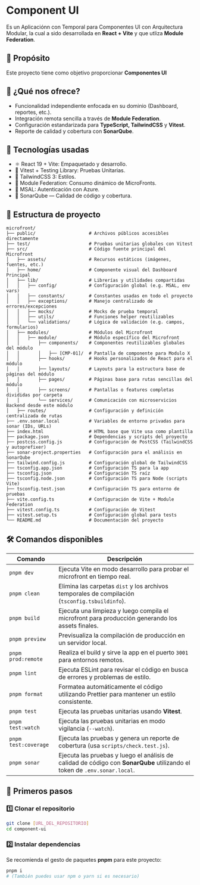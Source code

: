 # Component UI

Es un Aplicaciónn con Temporal para Componentes UI con Arquitectura Modular, la cual a sido desarrollada en **React + Vite** y que utliza **Module Federation**.

## 🎯 Propósito

Este proyecto tiene como objetivo proporcionar **Componentes UI**

## 🧠 ¿Qué nos ofrece?

- Funcionalidad independiente enfocada en su dominio (Dashboard, reportes, etc.).
- Integración remota sencilla a través de **Module Federation**.
- Configuración estandarizada para **TypeScript, TailwindCSS** y **Vitest**.
- Reporte de calidad y cobertura con **SonarQube**.

## 🧰 Tecnologías usadas

- ⚛️ React 19 + Vite: Empaquetado y desarrollo.
- 🧪 Vitest + Testing Library: Pruebas Unitarias.
- 🎨 TailwindCSS 3: Estilos.
- 🧭 Module Federation: Consumo dinámico de MicroFronts.
- 🔐 MSAL: Autenticación con Azure.
- 🧮 SonarQube — Calidad de código y cobertura.

## 📂 Estructura de proyecto

```text
microfront/
├── public/                    # Archivos públicos accesibles directamente
├── test/                      # Pruebas unitarias globales con Vitest
├── src/                       # Código fuente principal del Microfront
│   ├── assets/                # Recursos estáticos (imágenes, fuentes, etc.)
│   ├── home/                  # Componente visual del Dashboard Principal
│   ├── lib/                   # Librerías y utilidades compartidas
│   │   ├── config/            # Configuración global (e.g. MSAL, env vars)
│   │   ├── constants/         # Constantes usadas en todo el proyecto
│   │   ├── exceptions/        # Manejo centralizado de errores/excepciones
│   │   ├── mocks/             # Mocks de prueba temporal
│   │   ├── utils/             # Funciones helper reutilizables
│   │   └── validations/       # Lógica de validación (e.g. campos, formularios)
│   ├── modules/               # Módulos del Microfront
│   │   ├── module/            # Módulo específico del Microfront
│   │       ├── components/    # Componentes reutilizables globales del módulo
│   │       │   ├── [CMP-01]/  # Pantalla de componente para Modulo X
│   │       ├── hooks/         # Hooks personalizados de React para el módulo
│   │       ├── layouts/       # Layouts para la estructura base de páginas del módulo
│   │       ├── pages/         # Páginas base para rutas sencillas del módulo
│   │       ├── screens/       # Pantallas o features completas divididas por carpeta
│   │       └── services/      # Comunicación con microservicios Backend desde este módulo
│   ├── routes/                # Configuración y definición centralizada de rutas
├── .env.sonar.local           # Variables de entorno privadas para sonar (IDs, URLs)
├── index.html                 # HTML base que Vite usa como plantilla
├── package.json               # Dependencias y scripts del proyecto
├── postcss.config.js          # Configuración de PostCSS (TailwindCSS y autoprefixer)
├── sonar-project.properties   # Configuración para el análisis en SonarQube
├── tailwind.config.js         # Configuración global de TailwindCSS
├── tsconfig.app.json          # Configuración TS para la app
├── tsconfig.json              # Configuración TS raíz
├── tsconfig.node.json         # Configuración TS para Node (scripts Vite)
├── tsconfig.test.json         # Configuración TS para entorno de pruebas
├── vite.config.ts             # Configuración de Vite + Module Federation
├── vitest.config.ts           # Configuración de Vitest
├── vitest.setup.ts            # Configuración global para tests
└── README.md                  # Documentación del proyecto
```

## 🛠️ Comandos disponibles

| Comando              | Descripción                                                                                                               |
| -------------------- | ------------------------------------------------------------------------------------------------------------------------- |
| `pnpm dev`           | Ejecuta Vite en modo desarrollo para probar el microfront en tiempo real.                                                 |
| `pnpm clean`         | Elimina las carpetas `dist` y los archivos temporales de compilación (`tsconfig.tsbuildinfo`).                            |
| `pnpm build`         | Ejecuta una limpieza y luego compila el microfront para producción generando los assets finales.                          |
| `pnpm preview`       | Previsualiza la compilación de producción en un servidor local.                                                           |
| `pnpm prod:remote`   | Realiza el build y sirve la app en el puerto `3001` para entornos remotos.                                                |
| `pnpm lint`          | Ejecuta ESLint para revisar el código en busca de errores y problemas de estilo.                                          |
| `pnpm format`        | Formatea automáticamente el código utilizando Prettier para mantener un estilo consistente.                               |
| `pnpm test`          | Ejecuta las pruebas unitarias usando **Vitest**.                                                                          |
| `pnpm test:watch`    | Ejecuta las pruebas unitarias en modo vigilancia (`--watch`).                                                             |
| `pnpm test:coverage` | Ejecuta las pruebas y genera un reporte de cobertura (usa `scripts/check.test.js`).                                       |
| `pnpm sonar`         | Ejecuta las pruebas y luego el análisis de calidad de código con **SonarQube** utilizando el token de `.env.sonar.local`. |

## 🚀 Primeros pasos

### 1️⃣ Clonar el repositorio

```bash
git clone [URL_DEL_REPOSITORIO]
cd component-ui
```

### 2️⃣ Instalar dependencias

Se recomienda el gesto de paquetes **pnpm** para este proyecto:

```bash
pnpm i
# (También puedes usar npm o yarn si es necesario)
```
